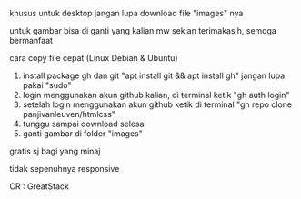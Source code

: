 khusus untuk desktop
jangan lupa download file "images" nya

untuk gambar bisa di ganti yang kalian mw
sekian terimakasih, semoga bermanfaat

cara copy file cepat (Linux Debian & Ubuntu)
1. install package gh dan git "apt install git && apt install gh" jangan lupa pakai "sudo"
2. login menggunakan akun github kalian, di terminal ketik "gh auth login"
3. setelah login menggunakan akun github ketik di terminal "gh repo clone panjivanleuven/htmlcss"
4. tunggu sampai download selesai
5. ganti gambar di folder "images"


gratis sj bagi yang minaj

tidak sepenuhnya responsive

CR : GreatStack
